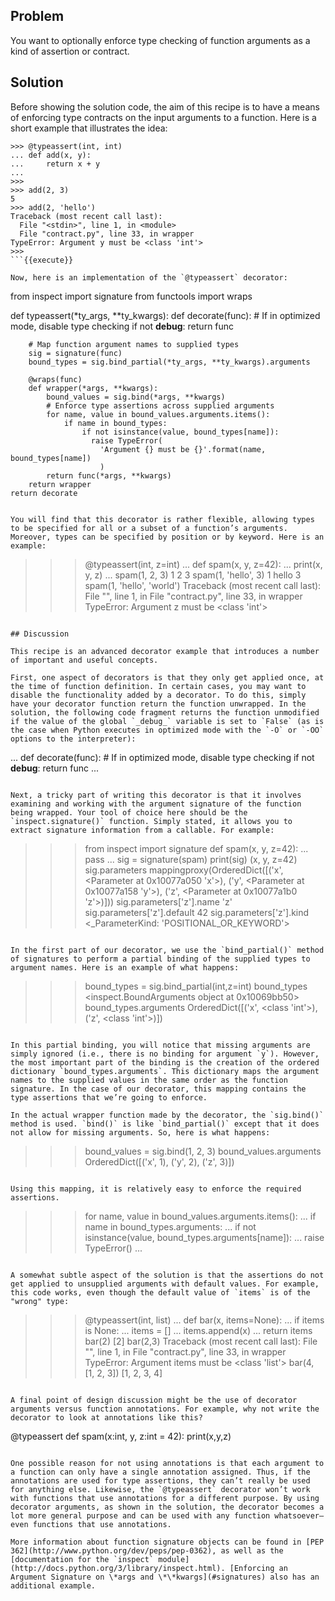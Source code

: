 ## Problem

You want to optionally enforce type checking of function arguments as a kind of assertion or contract.

## Solution

Before showing the solution code, the aim of this recipe is to have a means of enforcing type contracts on the input arguments to a function. Here is a short example that illustrates the idea:

```
>>> @typeassert(int, int)
... def add(x, y):
...     return x + y
...
>>>
>>> add(2, 3)
5
>>> add(2, 'hello')
Traceback (most recent call last):
  File "<stdin>", line 1, in <module>
  File "contract.py", line 33, in wrapper
TypeError: Argument y must be <class 'int'>
>>>
```{{execute}}

Now, here is an implementation of the `@typeassert` decorator:

```
from inspect import signature
from functools import wraps

def typeassert(*ty_args, **ty_kwargs):
    def decorate(func):
        # If in optimized mode, disable type checking
        if not __debug__:
            return func

        # Map function argument names to supplied types
        sig = signature(func)
        bound_types = sig.bind_partial(*ty_args, **ty_kwargs).arguments

        @wraps(func)
        def wrapper(*args, **kwargs):
            bound_values = sig.bind(*args, **kwargs)
            # Enforce type assertions across supplied arguments
            for name, value in bound_values.arguments.items():
                if name in bound_types:
                    if not isinstance(value, bound_types[name]):
                      raise TypeError(
                        'Argument {} must be {}'.format(name, bound_types[name])
                        )
            return func(*args, **kwargs)
        return wrapper
    return decorate
```{{execute}}

You will find that this decorator is rather flexible, allowing types to be specified for all or a subset of a function’s arguments. Moreover, types can be specified by position or by keyword. Here is an example:

```
>>> @typeassert(int, z=int)
... def spam(x, y, z=42):
...     print(x, y, z)
...
>>> spam(1, 2, 3)
1 2 3
>>> spam(1, 'hello', 3)
1 hello 3
>>> spam(1, 'hello', 'world')
Traceback (most recent call last):
  File "<stdin>", line 1, in <module>
  File "contract.py", line 33, in wrapper
TypeError: Argument z must be <class 'int'>
>>>
```{{execute}}

## Discussion

This recipe is an advanced decorator example that introduces a number of important and useful concepts.

First, one aspect of decorators is that they only get applied once, at the time of function definition. In certain cases, you may want to disable the functionality added by a decorator. To do this, simply have your decorator function return the function unwrapped. In the solution, the following code fragment returns the function unmodified if the value of the global `_debug_` variable is set to `False` (as is the case when Python executes in optimized mode with the `-O` or `-OO` options to the interpreter):

```
...
def decorate(func):
    # If in optimized mode, disable type checking
    if not __debug__:
        return func
    ...
```{{execute}}

Next, a tricky part of writing this decorator is that it involves examining and working with the argument signature of the function being wrapped. Your tool of choice here should be the `inspect.signature()` function. Simply stated, it allows you to extract signature information from a callable. For example:

```
>>> from inspect import signature
>>> def spam(x, y, z=42):
...     pass
...
>>> sig = signature(spam)
>>> print(sig)
(x, y, z=42)
>>> sig.parameters
mappingproxy(OrderedDict([('x', <Parameter at 0x10077a050 'x'>),
('y', <Parameter at 0x10077a158 'y'>), ('z', <Parameter at 0x10077a1b0 'z'>)]))
>>> sig.parameters['z'].name
'z'
>>> sig.parameters['z'].default
42
>>> sig.parameters['z'].kind
<_ParameterKind: 'POSITIONAL_OR_KEYWORD'>
>>>
```{{execute}}

In the first part of our decorator, we use the `bind_partial()` method of signatures to perform a partial binding of the supplied types to argument names. Here is an example of what happens:

```
>>> bound_types = sig.bind_partial(int,z=int)
>>> bound_types
<inspect.BoundArguments object at 0x10069bb50>
>>> bound_types.arguments
OrderedDict([('x', <class 'int'>), ('z', <class 'int'>)])
>>>
```{{execute}}

In this partial binding, you will notice that missing arguments are simply ignored (i.e., there is no binding for argument `y`). However, the most important part of the binding is the creation of the ordered dictionary `bound_types.arguments`. This dictionary maps the argument names to the supplied values in the same order as the function signature. In the case of our decorator, this mapping contains the type assertions that we’re going to enforce.

In the actual wrapper function made by the decorator, the `sig.bind()` method is used. `bind()` is like `bind_partial()` except that it does not allow for missing arguments. So, here is what happens:

```
>>> bound_values = sig.bind(1, 2, 3)
>>> bound_values.arguments
OrderedDict([('x', 1), ('y', 2), ('z', 3)])
>>>
```{{execute}}

Using this mapping, it is relatively easy to enforce the required assertions.

```
>>> for name, value in bound_values.arguments.items():
...     if name in bound_types.arguments:
...         if not isinstance(value, bound_types.arguments[name]):
...              raise TypeError()
...
>>>
```{{execute}}

A somewhat subtle aspect of the solution is that the assertions do not get applied to unsupplied arguments with default values. For example, this code works, even though the default value of `items` is of the "wrong" type:

```
>>> @typeassert(int, list)
... def bar(x, items=None):
...     if items is None:
...         items = []
...     items.append(x)
...     return items
>>> bar(2)
[2]
>>> bar(2,3)
Traceback (most recent call last):
  File "<stdin>", line 1, in <module>
  File "contract.py", line 33, in wrapper
TypeError: Argument items must be <class 'list'>
>>> bar(4, [1, 2, 3])
[1, 2, 3, 4]
>>>
```{{execute}}

A final point of design discussion might be the use of decorator arguments versus function annotations. For example, why not write the decorator to look at annotations like this?

```
@typeassert
def spam(x:int, y, z:int = 42):
    print(x,y,z)
```{{execute}}

One possible reason for not using annotations is that each argument to a function can only have a single annotation assigned. Thus, if the annotations are used for type assertions, they can’t really be used for anything else. Likewise, the `@typeassert` decorator won’t work with functions that use annotations for a different purpose. By using decorator arguments, as shown in the solution, the decorator becomes a lot more general purpose and can be used with any function whatsoever—​even functions that use annotations.

More information about function signature objects can be found in [PEP 362](http://www.python.org/dev/peps/pep-0362), as well as the [documentation for the `inspect` module](http://docs.python.org/3/library/inspect.html). [Enforcing an Argument Signature on \*args and \*\*kwargs](#signatures) also has an additional example.